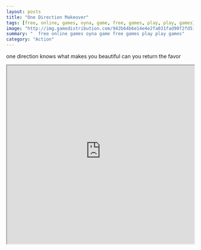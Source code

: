 ```yaml
---
layout: posts
title: "One Direction Makeover"
tags: [free, online, games, oyna, game, free, games, play, play, games]
image: "http://img.gamedistribution.com/942b64b6e14e4e2fa031fad90f2fd514.jpg"
summary: "  free online games oyna game free games play play games"
category: "Action"
---
```


one direction knows what makes you beautiful can you return the favor

<iframe width="100%" height="480px;" src="http://flash.gamedistribution.com?game=942b64b6e14e4e2fa031fad90f2fd514"></iframe>